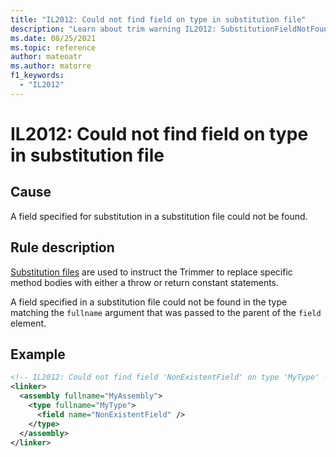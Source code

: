 ```yaml
---
title: "IL2012: Could not find field on type in substitution file"
description: "Learn about trim warning IL2012: SubstitutionFieldNotFound"
ms.date: 08/25/2021
ms.topic: reference
author: mateoatr
ms.author: matorre
f1_keywords:
  - "IL2012"
---
```

# IL2012: Could not find field on type in substitution file

## Cause

A field specified for substitution in a substitution file could not be found.

## Rule description

[Substitution files](https://github.com/mono/linker/blob/main/docs/data-formats.md#substitution-format)
are used to instruct the Trimmer to replace specific method bodies with either a throw or
return constant statements.

A field specified in a substitution file could not be found in the type matching the
`fullname` argument that was passed to the parent of the `field` element.

## Example

```XML
<!-- IL2012: Could not find field 'NonExistentField' on type 'MyType' -->
<linker>
  <assembly fullname="MyAssembly">
    <type fullname="MyType">
      <field name="NonExistentField" />
    </type>
  </assembly>
</linker>
```
